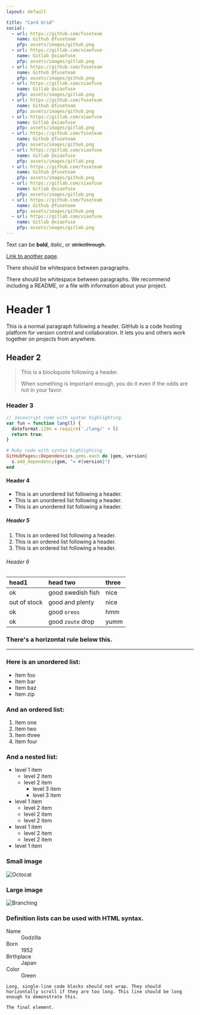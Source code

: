 ```yaml
---
layout: default

title: "Card Grid"
social:
  - url: https://github.com/fuseteam
    name: Github @fuseteam
    pfp: assets/images/github.png
  - url: https://gitlab.com/xiaofuse
    name: Gitlab @xiaofuse
    pfp: assets/images/gitlab.png
  - url: https://github.com/fuseteam
    name: Github @fuseteam
    pfp: assets/images/github.png
  - url: https://gitlab.com/xiaofuse
    name: Gitlab @xiaofuse
    pfp: assets/images/gitlab.png
  - url: https://github.com/fuseteam
    name: Github @fuseteam
    pfp: assets/images/github.png
  - url: https://gitlab.com/xiaofuse
    name: Gitlab @xiaofuse
    pfp: assets/images/gitlab.png
  - url: https://github.com/fuseteam
    name: Github @fuseteam
    pfp: assets/images/github.png
  - url: https://gitlab.com/xiaofuse
    name: Gitlab @xiaofuse
    pfp: assets/images/gitlab.png
  - url: https://github.com/fuseteam
    name: Github @fuseteam
    pfp: assets/images/github.png
  - url: https://gitlab.com/xiaofuse
    name: Gitlab @xiaofuse
    pfp: assets/images/gitlab.png
  - url: https://github.com/fuseteam
    name: Github @fuseteam
    pfp: assets/images/github.png
  - url: https://gitlab.com/xiaofuse
    name: Gitlab @xiaofuse
    pfp: assets/images/gitlab.png
---
```

Text can be **bold**, _italic_, or ~~strikethrough~~.

[Link to another page](./another-page.html).

There should be whitespace between paragraphs.

There should be whitespace between paragraphs. We recommend including a README, or a file with information about your project.

# Header 1

This is a normal paragraph following a header. GitHub is a code hosting platform for version control and collaboration. It lets you and others work together on projects from anywhere.

## Header 2

> This is a blockquote following a header.
>
> When something is important enough, you do it even if the odds are not in your favor.

### Header 3

```js
// Javascript code with syntax highlighting.
var fun = function lang(l) {
  dateformat.i18n = require('./lang/' + l)
  return true;
}
```

```ruby
# Ruby code with syntax highlighting
GitHubPages::Dependencies.gems.each do |gem, version|
  s.add_dependency(gem, "= #{version}")
end
```

#### Header 4

*   This is an unordered list following a header.
*   This is an unordered list following a header.
*   This is an unordered list following a header.

##### Header 5

1.  This is an ordered list following a header.
2.  This is an ordered list following a header.
3.  This is an ordered list following a header.

###### Header 6

| head1        | head two          | three |
|:-------------|:------------------|:------|
| ok           | good swedish fish | nice  |
| out of stock | good and plenty   | nice  |
| ok           | good `oreos`      | hmm   |
| ok           | good `zoute` drop | yumm  |

### There's a horizontal rule below this.

* * *

### Here is an unordered list:

*   Item foo
*   Item bar
*   Item baz
*   Item zip

### And an ordered list:

1.  Item one
1.  Item two
1.  Item three
1.  Item four

### And a nested list:

- level 1 item
  - level 2 item
  - level 2 item
    - level 3 item
    - level 3 item
- level 1 item
  - level 2 item
  - level 2 item
  - level 2 item
- level 1 item
  - level 2 item
  - level 2 item
- level 1 item

### Small image

![Octocat](https://github.githubassets.com/images/icons/emoji/octocat.png)

### Large image

![Branching](https://docs.github.com/assets/cb-23923/images/help/repository/branching.png)


### Definition lists can be used with HTML syntax.

<dl>
<dt>Name</dt>
<dd>Godzilla</dd>
<dt>Born</dt>
<dd>1952</dd>
<dt>Birthplace</dt>
<dd>Japan</dd>
<dt>Color</dt>
<dd>Green</dd>
</dl>

```
Long, single-line code blocks should not wrap. They should horizontally scroll if they are too long. This line should be long enough to demonstrate this.
```

```
The final element.
```
